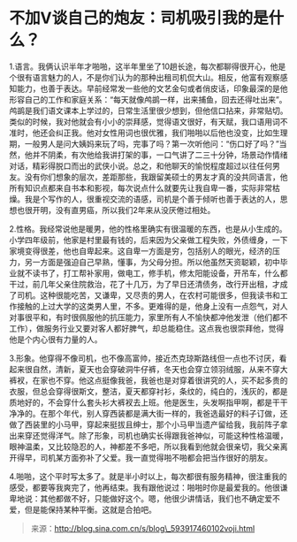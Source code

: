 # 不加V谈自己的炮友：司机吸引我的是什么？

1.语言。我俩认识半年才啪啪，这半年里坐了10趟长途，每次都聊得很开心，他是个很有语言魅力的人，不是你们认为的那种出租司机侃大山。相反，他富有观察感知能力，也善于表达。早前经常发一些他的文艺金句或者俏皮话，印象最深的是他形容自己的工作和家庭关系：“每天就像鸬鹚一样，出来捕鱼，回去还得吐出来”。鸬鹚是我们语文课本上学过的，日常生活里很少想到，但他信口拈来，非常贴切。类似的时候，我对他就会有小小的崇拜感，觉得语文很好，有天赋，我口语用词不准时，他还会纠正我。他对女性用词也很优雅，我们啪啪以后他也没变，比如生理期，一般男人是问大姨妈来玩了吗，完事了吗？第一次听他问：“伤口好了吗？”当然，他并不阴柔，有次他给我讲打架的事，一口气讲了二三十分钟，场景动作情绪对话，精彩得脱口而出的武侠小说。总之，和他聊天的愉悦程度超过以往任何男友。没有你们想象的层次，差距那些，我跟留美硕士的男友才真的没共同语言，他所有知识点都来自书本和影视，每次说点什么就要先让我自卑一番，实际非常枯燥。我是个写作的人，很重视交流的语感，司机是个善于倾听也善于表达的人，思想也很开明，没有直男癌，所以我们2年来从没厌倦过相处。

2.性格。我经常说他是暖男，他的性格里确实有很温暖的东西，也是从小生成的。小学四年级前，他家是村里最有钱的，后来因为父亲做工程失败，外债缠身，一下家境变得很差，他也自卑起来。这自卑一方面是穷，包括别人的眼光，经济的压力，另一方面是强迫自己早熟，懂事，为父母分担。所以他虽然天资聪颖，初中毕业就不读书了，打工帮补家用，做电工，修手机，修太阳能设备，开吊车，什么都干过，前几年父亲住院救治，花了十几万，为了早日还清债务，改行开出租，才成了司机。这种很能吃苦，又谦卑，又尽责的男人，在农村可能很多，但我读书和工作接触的上过大学的这类男人里，不多。更难得的是，他身上没有一点怨气，对人对事很平和，有时很佩服他的抗压能力，家里所有人不愉快都冲他发泄（他们都不工作），做服务行业又要对客人都好脾气，却总能稳住。这点我也很崇拜他，觉得他是个内心很有力量的人。

3.形象。他穿得不像司机，也不像高富帅，接近杰克琼斯路线但一点也不讨厌，看起来很自然，清新，夏天也会穿破洞牛仔裤，冬天也会穿立领羽绒服，从来不穿大裤衩，在家也不穿。他这点挺像我爸，我爸也是对穿着很讲究的人，买不起多贵的衣服，但总会穿得很斯文，整洁，夏天都穿衬衫，条纹的，纯白的，浅灰的，都是质地好的，不会穿什么套头衫大裤衩去上班。他是医生，头发啊指甲啊，都是干干净净的。在那个年代，别人穿西装都是满大街一样的，我爸选最好的料子订做，还做了西装里的小马甲，穿起来挺拔且绅士，那个小马甲当遗产留给我，我前阵子拿出来穿还觉得洋气。除了形象，司机也确实长得跟我爸神似，可能这种性格温暖，眼神温柔，又比较隐忍的人，神都差不多吧，所以我看到他就会很亲切，我父亲离开得早，司机某方面弥补了父爱。我一直觉得啪不啪都会把当作很好的朋友。

4.啪啪，这个平时写太多了。就是半小时以上，每次都很有服务精神，很注重我的感受，都要等我爽完了，他再结束。我有跟他说过：啪啪时你是最爱我的。他很谦卑地说：其他都做不好，只能做好这个。嗯，他很少讲情话，我们也不确定爱不爱，但是能保持某种平衡。这就是合拍吧。

> 来源：http://blog.sina.com.cn/s/blog\_593917460102voji.html



